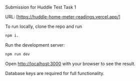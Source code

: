 Submission for Huddle Test Task 1

URL: [https://huddle-home-meter-readings.vercel.app/]

To run locally, clone the repo and run 

```bash
npm i.
```

Run the development server:

```bash
npm run dev
```

Open [http://localhost:3000](http://localhost:3000) with your browser to see the result.

Database keys are required for full functionality.